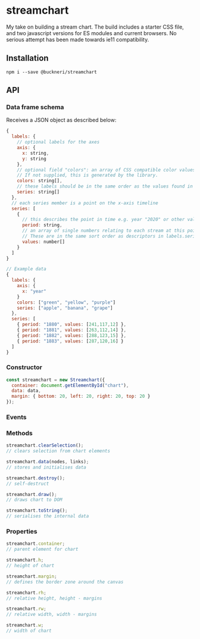 # streamchart

My take on building a stream chart. The build includes a starter CSS file, and two javascript versions for ES modules and current browsers. No serious attempt has been made towards ie11 compatibility.

## Installation

```shell
npm i --save @buckneri/streamchart
```

## API

### Data frame schema

Receives a JSON object as described below:

```javascript
{
  labels: {
    // optional labels for the axes
    axis: {
      x: string,
      y: string
    },
    // optional field "colors": an array of CSS compatible color values to be applied to the series labels.
    // If not supplied, this is generated by the library.
    colors: string[],
    // these labels should be in the same order as the values found in the series[n].values array
    series: string[]
  },
  // each series member is a point on the x-axis timeline
  series: [
    {
      // this describes the point in time e.g. year "2020" or other valid Javascript date
      period: string,
      // an array of single numbers relating to each stream at this point in time.
      // These are in the same sort order as descriptors in labels.series.
      values: number[]
    }
  ]
}

// Example data
{
  labels: {
    axis: {
      x: "year"
    }
    colors: ["green", "yellow", "purple"]
    series: ["apple", "banana", "grape"]
  },
  series: [
    { period: "1880", values: [241,117,12] },
    { period: "1881", values: [263,112,14] },
    { period: "1882", values: [288,123,15] },
    { period: "1883", values: [287,120,16] }
  ]
}
```

### Constructor

```javascript
const streamchart = new Streamchart({
  container: document.getElementById("chart"),
  data: data,
  margin: { bottom: 20, left: 20, right: 20, top: 20 }
});
```

### Events

### Methods

```javascript
streamchart.clearSelection();
// clears selection from chart elements

streamchart.data(nodes, links);
// stores and initialises data

streamchart.destroy();
// self-destruct

streamchart.draw();
// draws chart to DOM

streamchart.toString();
// serialises the internal data
```

### Properties

```javascript
streamchart.container;
// parent element for chart

streamchart.h;
// height of chart

streamchart.margin;
// defines the border zone around the canvas

streamchart.rh;
// relative height, height - margins

streamchart.rw;
// relative width, width - margins

streamchart.w;
// width of chart
```
